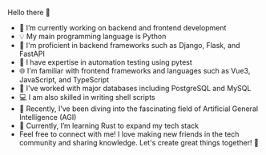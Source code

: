 Hello there 👋
- 🔭 I’m currently working on backend and frontend development
- 💡 My main programming language is Python
- 🚀 I'm proficient in backend frameworks such as Django, Flask, and FastAPI
- 🧪 I have expertise in automation testing using pytest
- 🌐 I'm familiar with frontend frameworks and languages such as Vue3, JavaScript, and TypeScript
- 💾 I've worked with major databases including PostgreSQL and MySQL
- 💻 I am also skilled in writing shell scripts
- 🤖 Recently, I’ve been diving into the fascinating field of Artificial General Intelligence (AGI)
- 🌱 Currently, I’m learning Rust to expand my tech stack
- Feel free to connect with me! I love making new friends in the tech community and sharing knowledge. Let's create great things together! 🚀
